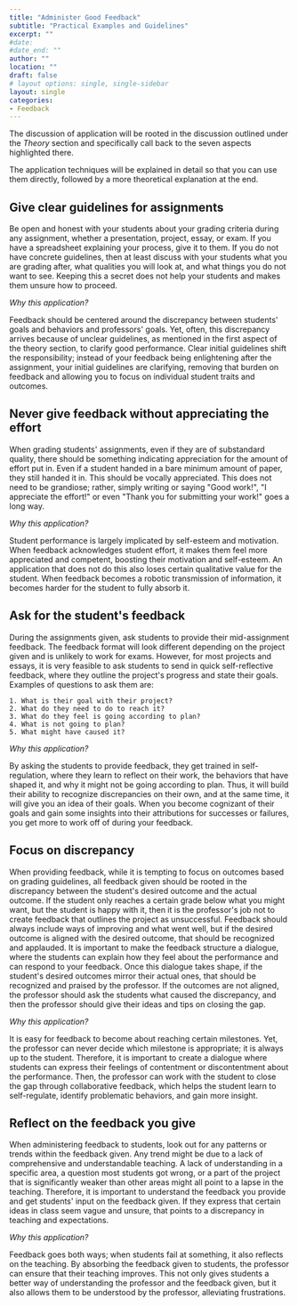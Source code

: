 ```yaml
---
title: "Administer Good Feedback"
subtitle: "Practical Examples and Guidelines"
excerpt: ""
#date: 
#date_end: ""
author: ""
location: ""
draft: false
# layout options: single, single-sidebar
layout: single
categories:
- Feedback
---
```


The discussion of application will be rooted in the discussion outlined under the *Theory* section and specifically call back to the seven aspects highlighted there. 

The application techniques will be explained in detail so that you can use them directly, followed by a more theoretical explanation at the end.

## Give clear guidelines for assignments

Be open and honest with your students about your grading criteria during any assignment, whether a presentation, project, essay, or exam. If you have a spreadsheet explaining your process, give it to them. If you do not have concrete guidelines, then at least discuss with your students what you are grading after, what qualities you will look at, and what things you do not want to see. Keeping this a secret does not help your students and makes them unsure how to proceed.

*Why this application?*

Feedback should be centered around the discrepancy between students' goals and behaviors and professors' goals. Yet, often, this discrepancy arrives because of unclear guidelines, as mentioned in the first aspect of the theory section, to clarify good performance. Clear initial guidelines shift the responsibility; instead of your feedback being enlightening after the assignment, your initial guidelines are clarifying, removing that burden on feedback and allowing you to focus on individual student traits and outcomes. 

## Never give feedback without appreciating the effort

When grading students' assignments, even if they are of substandard quality, there should be something indicating appreciation for the amount of effort put in. Even if a student handed in a bare minimum amount of paper, they still handed it in. This should be vocally appreciated. This does not need to be grandiose; rather, simply writing or saying "Good work!", "I appreciate the effort!" or even "Thank you for submitting your work!" goes a long way. 

*Why this application?*

Student performance is largely implicated by self-esteem and motivation. When feedback acknowledges student effort, it makes them feel more appreciated and competent, boosting their motivation and self-esteem. An application that does not do this also loses certain qualitative value for the student. When feedback becomes a robotic transmission of information, it becomes harder for the student to fully absorb it. 

## Ask for the student's feedback 

During the assignments given, ask students to provide their mid-assignment feedback. The feedback format will look different depending on the project given and is unlikely to work for exams. However, for most projects and essays, it is very feasible to ask students to send in quick self-reflective feedback, where they outline the project's progress and state their goals. Examples of questions to ask them are:

    1. What is their goal with their project?
    2. What do they need to do to reach it?
    3. What do they feel is going according to plan?
    4. What is not going to plan?
    5. What might have caused it?
    
*Why this application?*

By asking the students to provide feedback, they get trained in self-regulation, where they learn to reflect on their work, the behaviors that have shaped it, and why it might not be going according to plan. Thus, it will build their ability to recognize discrepancies on their own, and at the same time, it will give you an idea of their goals. When you become cognizant of their goals and gain some insights into their attributions for successes or failures, you get more to work off of during your feedback.  

## Focus on discrepancy 

When providing feedback, while it is tempting to focus on outcomes based on grading guidelines, all feedback given should be rooted in the discrepancy between the student's desired outcome and the actual outcome. If the student only reaches a certain grade below what you might want, but the student is happy with it, then it is the professor's job not to create feedback that outlines the project as unsuccessful. Feedback should always include ways of improving and what went well, but if the desired outcome is aligned with the desired outcome, that should be recognized and applauded. It is important to make the feedback structure a dialogue, where the students can explain how they feel about the performance and can respond to your feedback. Once this dialogue takes shape, if the student's desired outcomes mirror their actual ones, that should be recognized and praised by the professor. If the outcomes are not aligned, the professor should ask the students what caused the discrepancy, and then the professor should give their ideas and tips on closing the gap. 

*Why this application?*

It is easy for feedback to become about reaching certain milestones. Yet, the professor can never decide which milestone is appropriate; it is always up to the student. Therefore, it is important to create a dialogue where students can express their feelings of contentment or discontentment about the performance. Then, the professor can work with the student to close the gap through collaborative feedback, which helps the student learn to self-regulate, identify problematic behaviors, and gain more insight. 

## Reflect on the feedback you give 

When administering feedback to students, look out for any patterns or trends within the feedback given. Any trend might be due to a lack of comprehensive and understandable teaching. A lack of understanding in a specific area, a question most students got wrong, or a part of the project that is significantly weaker than other areas might all point to a lapse in the teaching. Therefore, it is important to understand the feedback you provide and get students' input on the feedback given. If they express that certain ideas in class seem vague and unsure, that points to a discrepancy in teaching and expectations. 

*Why this application?*

Feedback goes both ways; when students fail at something, it also reflects on the teaching. By absorbing the feedback given to students, the professor can ensure that their teaching improves. This not only gives students a better way of understanding the professor and the feedback given, but it also allows them to be understood by the professor, alleviating frustrations. 








